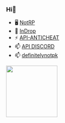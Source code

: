 ### Hi👋

- 🖥️ <a href="https://dc.notrp.pl">NotRP</a>
- 🔋 <a href="https://indrop.pl">InDrop</a>
- ⚡ <a href="https://api-anticheat.com">API-ANTICHEAT</a>
- 📫 <a href="https://dc.api-anticheat.com">API DISCORD</a> 
- 📫 <a href="https://discord.com/users/338446887268909067">definitelynotpk</a> 

<img height="140px" src="https://github-readme-stats.vercel.app/api?username=pk-1337&show_icons=true&theme=dark" />
